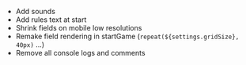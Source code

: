 - Add sounds
- Add rules text at start
- Shrink fields on mobile low resolutions
- Remake field rendering in startGame (`repeat(${settings.gridSize}, 40px)` ...)
- Remove all console logs and comments
